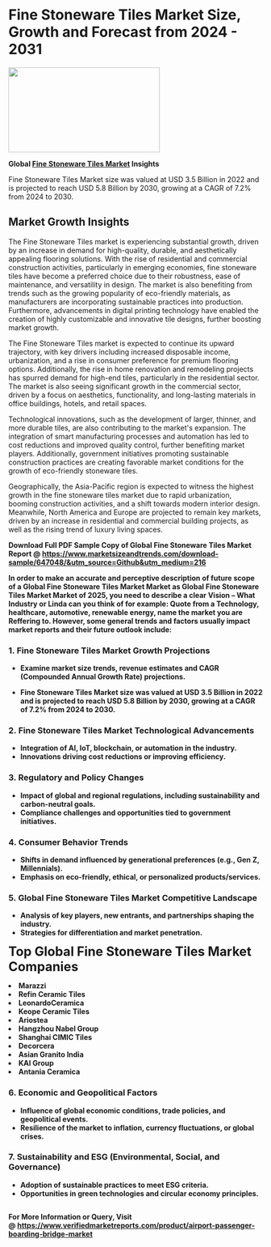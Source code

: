 <H1>Fine Stoneware Tiles Market Size, Growth and Forecast from 2024 - 2031</H1><img class="aligncenter size-medium wp-image-584254" src="https://thirdeyenews.in/wp-content/uploads/2024/09/Global-Market-Research-300x168.jpeg" alt="" width="300" height="168" /><p><strong>Global&nbsp;<a href="https://www.marketsizeandtrends.com/download-sample/647048/&amp;utm_source=Github&utm_medium=216">Fine Stoneware Tiles Market</a> Insights</strong></p><p>Fine Stoneware Tiles Market size was valued at USD 3.5 Billion in 2022 and is projected to reach USD 5.8 Billion by 2030, growing at a CAGR of 7.2% from 2024 to 2030.</p><p><h2>Market Growth Insights</h2> <p>The Fine Stoneware Tiles market is experiencing substantial growth, driven by an increase in demand for high-quality, durable, and aesthetically appealing flooring solutions. With the rise of residential and commercial construction activities, particularly in emerging economies, fine stoneware tiles have become a preferred choice due to their robustness, ease of maintenance, and versatility in design. The market is also benefiting from trends such as the growing popularity of eco-friendly materials, as manufacturers are incorporating sustainable practices into production. Furthermore, advancements in digital printing technology have enabled the creation of highly customizable and innovative tile designs, further boosting market growth.</p> <p><strong></strong></p> <p>The Fine Stoneware Tiles market is expected to continue its upward trajectory, with key drivers including increased disposable income, urbanization, and a rise in consumer preference for premium flooring options. Additionally, the rise in home renovation and remodeling projects has spurred demand for high-end tiles, particularly in the residential sector. The market is also seeing significant growth in the commercial sector, driven by a focus on aesthetics, functionality, and long-lasting materials in office buildings, hotels, and retail spaces.</p> <p>Technological innovations, such as the development of larger, thinner, and more durable tiles, are also contributing to the market's expansion. The integration of smart manufacturing processes and automation has led to cost reductions and improved quality control, further benefiting market players. Additionally, government initiatives promoting sustainable construction practices are creating favorable market conditions for the growth of eco-friendly stoneware tiles.</p> <p>Geographically, the Asia-Pacific region is expected to witness the highest growth in the fine stoneware tiles market due to rapid urbanization, booming construction activities, and a shift towards modern interior design. Meanwhile, North America and Europe are projected to remain key markets, driven by an increase in residential and commercial building projects, as well as the rising trend of luxury living spaces.</p> <p><strong></p><p><span class=""><strong>Download Full PDF Sample Copy of Global Fine Stoneware Tiles Market Report</strong> @ <a href="https://www.marketsizeandtrends.com/download-sample/647048/&amp;utm_source=Github&utm_medium=216" target="_blank">https://www.marketsizeandtrends.com/download-sample/647048/&amp;utm_source=Github&utm_medium=216</a></span></p><p>In order to make an accurate and perceptive description of future scope of a Global&nbsp;Fine Stoneware Tiles Market Market as Global&nbsp;Fine Stoneware Tiles Market Market of 2025, you need to describe a clear Vision &ndash; What Industry or Linda can you think of for example: Quote from a Technology, healthcare, automotive, renewable energy, name the market you are Reffering to. However, some general trends and factors usually impact market reports and their future outlook include:</p><h3>1.&nbsp;<strong>Fine Stoneware Tiles Market Growth Projections</strong></h3><ul><li>Examine market size trends, revenue estimates and CAGR (Compounded Annual Growth Rate) projections.</li><li><p>Fine Stoneware Tiles Market size was valued at USD 3.5 Billion in 2022 and is projected to reach USD 5.8 Billion by 2030, growing at a CAGR of 7.2% from 2024 to 2030.</p></li></ul><h3>2.&nbsp;<strong>Fine Stoneware Tiles Market Technological Advancements</strong></h3><ul><li>Integration of AI, IoT, blockchain, or automation in the industry.</li><li>Innovations driving cost reductions or improving efficiency.</li></ul><h3>3.&nbsp;<strong>Regulatory and Policy Changes</strong></h3><ul><li>Impact of global and regional regulations, including sustainability and carbon-neutral goals.</li><li>Compliance challenges and opportunities tied to government initiatives.</li></ul><h3>4.&nbsp;<strong>Consumer Behavior Trends</strong></h3><ul><li>Shifts in demand influenced by generational preferences (e.g., Gen Z, Millennials).</li><li>Emphasis on eco-friendly, ethical, or personalized products/services.</li></ul><h3>5.&nbsp;<strong>Global Fine Stoneware Tiles Market Competitive Landscape</strong></h3><ul><li>Analysis of key players, new entrants, and partnerships shaping the industry.</li><li>Strategies for differentiation and market penetration.</li></ul><p data-pm-slice="1 1 []"><span style="color: inherit; font-family: inherit; font-size: 25px;">Top Global Fine Stoneware Tiles Market Companies</span></p><div class="" data-test-id=""><p><li>Marazzi</li><li> Refin Ceramic Tiles</li><li> LeonardoCeramica</li><li> Keope Ceramic Tiles</li><li> Ariostea</li><li> Hangzhou Nabel Group</li><li> Shanghai CIMIC Tiles</li><li> Decorcera</li><li> Asian Granito India</li><li> KAI Group</li><li> Antania Ceramica</li></p></div><h3>6.&nbsp;<strong>Economic and Geopolitical Factors</strong></h3><ul><li>Influence of global economic conditions, trade policies, and geopolitical events.</li><li>Resilience of the market to inflation, currency fluctuations, or global crises.</li></ul><h3>7.&nbsp;<strong>Sustainability and ESG (Environmental, Social, and Governance)</strong></h3><ul><li>Adoption of sustainable practices to meet ESG criteria.</li><li>Opportunities in green technologies and circular economy principles.</li></ul><h2><strong style="font-size: 14px;">For More Information or Query, Visit @&nbsp;</strong><a style="background-color: #ffffff; font-size: 14px;" href="https://www.marketsizeandtrends.com/report/fine-stoneware-tiles-market/" target="_blank">https://www.verifiedmarketreports.com/product/airport-passenger-boarding-bridge-market</a></h2>
